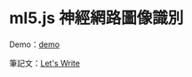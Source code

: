 # ml5.js 神經網路圖像識別

Demo：[demo](https://auguston.github.io/medium-ml5-image-classifier/)

筆記文：[Let's Write](https://letswrite.tw/ml5-image-classifier/)
